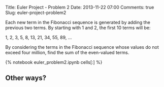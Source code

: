 Title: Euler Project - Problem 2
Date: 2013-11-22 07:00
Comments: true
Slug: euler-project-problem2

<!-- PELICAN_BEGIN_SUMMARY -->
Each new term in the Fibonacci sequence is generated by adding the previous two terms. By starting with 1 and 2, the first 10 terms will be:

1, 2, 3, 5, 8, 13, 21, 34, 55, 89, ...

By considering the terms in the Fibonacci sequence whose values do not exceed four million, find the sum of the even-valued terms.
<!-- PELICAN_END_SUMMARY -->

{% notebook euler_problem2.ipynb cells[:] %}

Other ways?
-----------
